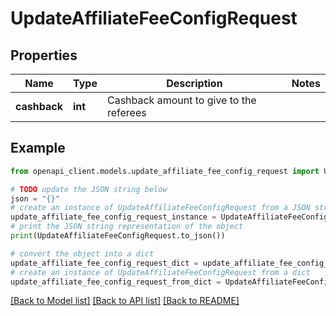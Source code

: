 # UpdateAffiliateFeeConfigRequest


## Properties

Name | Type | Description | Notes
------------ | ------------- | ------------- | -------------
**cashback** | **int** | Cashback amount to give to the referees | 

## Example

```python
from openapi_client.models.update_affiliate_fee_config_request import UpdateAffiliateFeeConfigRequest

# TODO update the JSON string below
json = "{}"
# create an instance of UpdateAffiliateFeeConfigRequest from a JSON string
update_affiliate_fee_config_request_instance = UpdateAffiliateFeeConfigRequest.from_json(json)
# print the JSON string representation of the object
print(UpdateAffiliateFeeConfigRequest.to_json())

# convert the object into a dict
update_affiliate_fee_config_request_dict = update_affiliate_fee_config_request_instance.to_dict()
# create an instance of UpdateAffiliateFeeConfigRequest from a dict
update_affiliate_fee_config_request_from_dict = UpdateAffiliateFeeConfigRequest.from_dict(update_affiliate_fee_config_request_dict)
```
[[Back to Model list]](../README.md#documentation-for-models) [[Back to API list]](../README.md#documentation-for-api-endpoints) [[Back to README]](../README.md)


